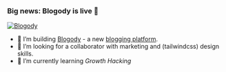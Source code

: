 ### Big news: Blogody is live 🚀

[![Blogody](https://cms.jamify.org/content/images/2021/11/Screenshot-from-2021-11-25-00-32-25.png)](https://www.blogody.com)

- 🔭 I’m building [Blogody](https://www.blogody.com/news) - a new [blogging platform](https://www.jamify.org/2021/01/09/building-a-new-blogging-platform/).
- 👯 I’m looking for a collaborator with marketing and (tailwindcss) design skills.
- 🌱 I’m currently learning _Growth Hacking_

<!--
**styxlab/styxlab** is a ✨ _special_ ✨ repository because its `README.md` (this file) appears on your GitHub profile.

Here are some ideas to get you started:

- 🔭 I’m currently working on ...
- 🌱 I’m currently learning ...
- 👯 I’m looking to collaborate on ...
- 🤔 I’m looking for help with ...
- 💬 Ask me about ...
- 📫 How to reach me: ...
- 😄 Pronouns: ...
- ⚡ Fun fact: ...
-->

